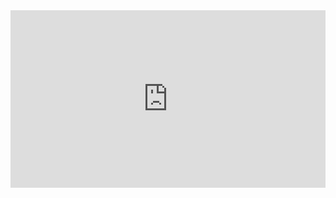 

<style>
.resp-container {
    position: relative;
    overflow: hidden;
    padding-top: 56.25%;
}

.testiframe {
    position: absolute;
    top: 0;
    left: 0;
    width: 100%;
    height: 100%;
    border: 0;
}
</style>




<div class="resp-container">
    <iframe class="testiframe" src="https://github.com/ale-tom/Intro-to-Open-Science/blob/gh-pages/OS_slides.html">
      Fallback text here for unsupporting browsers, of which there are scant few.
    </iframe>
</div>


